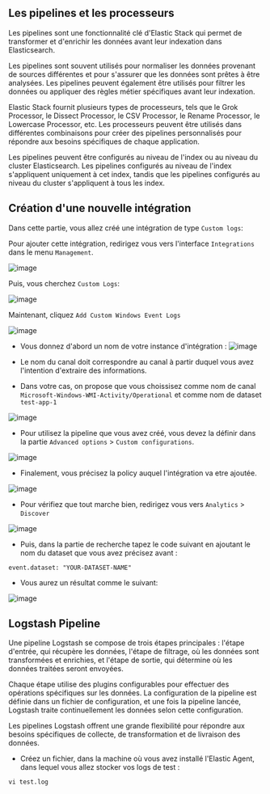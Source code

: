 ## Les pipelines et les processeurs

Les pipelines sont une fonctionnalité clé d'Elastic Stack qui permet de transformer et d'enrichir les données avant leur indexation dans Elasticsearch.

Les pipelines sont souvent utilisés pour normaliser les données provenant de sources différentes et pour s'assurer que les données sont prêtes à être analysées. Les pipelines peuvent également être utilisés pour filtrer les données ou appliquer des règles métier spécifiques avant leur indexation.

Elastic Stack fournit plusieurs types de processeurs, tels que le Grok Processor, le Dissect Processor, le CSV Processor, le Rename Processor, le Lowercase Processor, etc. Les processeurs peuvent être utilisés dans différentes combinaisons pour créer des pipelines personnalisés pour répondre aux besoins spécifiques de chaque application.

Les pipelines peuvent être configurés au niveau de l'index ou au niveau du cluster Elasticsearch. Les pipelines configurés au niveau de l'index s'appliquent uniquement à cet index, tandis que les pipelines configurés au niveau du cluster s'appliquent à tous les index.

## Création d'une nouvelle intégration

Dans cette partie, vous allez créé une intégration de type `Custom logs`:

Pour ajouter cette intégration, redirigez vous vers l'interface `Integrations` dans le menu `Management`.

![image](https://user-images.githubusercontent.com/123748177/234854155-b648f4d5-c6a3-4373-ba68-5dc42cb26d0c.png)

Puis, vous cherchez `Custom Logs`: 

![image](https://user-images.githubusercontent.com/123748177/234855005-9f8db042-064d-4388-af04-6bfb1ddcf304.png)

Maintenant, cliquez `Add Custom Windows Event Logs`

![image](https://user-images.githubusercontent.com/123748177/234855195-03e9c3c3-f325-4bb9-b125-8d43e95756a4.png)

- Vous donnez d'abord un nom de votre instance d'intégration :
![image](https://user-images.githubusercontent.com/123748177/234855430-1f2a7242-d3d2-4331-a872-65582cf38f49.png)

- Le nom du canal doit correspondre au canal à partir duquel vous avez l'intention d'extraire des informations.
- Dans votre cas, on propose que vous choissisez comme nom de canal `Microsoft-Windows-WMI-Activity/Operational` et comme nom de dataset `test-app-1`

![image](https://user-images.githubusercontent.com/123748177/234856197-fc8808bf-711b-4c77-89bc-e277365b0fcd.png)

- Pour utilisez la pipeline que vous avez créé, vous devez la définir dans la partie `Advanced options` > `Custom configurations`.

![image](https://user-images.githubusercontent.com/123748177/234856717-a3d395fc-d6c0-4cc9-9fab-aea94bd678a8.png)

- Finalement, vous précisez la policy auquel l'intégration va etre ajoutée.

![image](https://user-images.githubusercontent.com/123748177/234857165-e620b570-55f2-41dc-9416-ee203a160ee7.png)

- Pour vérifiez que tout marche bien, redirigez vous vers `Analytics` > `Discover` 

![image](https://user-images.githubusercontent.com/123748177/234858330-ac6a7b8a-e8be-4608-b131-2ce80135741d.png)

- Puis, dans la partie de recherche tapez le code suivant en ajoutant le nom du dataset que vous avez précisez avant :
```
event.dataset: "YOUR-DATASET-NAME"
```
- Vous aurez un résultat comme le suivant: 

![image](https://user-images.githubusercontent.com/123748177/234858963-ef4b9ee9-af6c-4378-8bd7-c9d50d80ad46.png)



## Logstash Pipeline

Une pipeline Logstash se compose de trois étapes principales : l'étape d'entrée, qui récupère les données, l'étape de filtrage, où les données sont transformées et enrichies, et l'étape de sortie, qui détermine où les données traitées seront envoyées. 

Chaque étape utilise des plugins configurables pour effectuer des opérations spécifiques sur les données. La configuration de la pipeline est définie dans un fichier de configuration, et une fois la pipeline lancée, Logstash traite continuellement les données selon cette configuration. 

Les pipelines Logstash offrent une grande flexibilité pour répondre aux besoins spécifiques de collecte, de transformation et de livraison des données.


- Créez un fichier, dans la machine où vous avez installé l'Elastic Agent, dans lequel vous allez stocker vos logs de test :
 ```
 vi test.log
 ```
